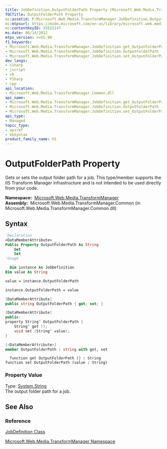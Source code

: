 ```yaml
---
title: JobDefinition.OutputFolderPath Property (Microsoft.Web.Media.TransformManager)
TOCTitle: OutputFolderPath Property
ms:assetid: P:Microsoft.Web.Media.TransformManager.JobDefinition.OutputFolderPath
ms:mtpsurl: https://msdn.microsoft.com/en-us/library/microsoft.web.media.transformmanager.jobdefinition.outputfolderpath(v=VS.90)
ms:contentKeyID: 35521147
ms.date: 06/14/2012
mtps_version: v=VS.90
f1_keywords:
- Microsoft.Web.Media.TransformManager.JobDefinition.get_OutputFolderPath
- Microsoft.Web.Media.TransformManager.JobDefinition.OutputFolderPath
- Microsoft.Web.Media.TransformManager.JobDefinition.set_OutputFolderPath
dev_langs:
- csharp
- jscript
- vb
- FSharp
- cpp
api_location:
- Microsoft.Web.Media.TransformManager.Common.dll
api_name:
- Microsoft.Web.Media.TransformManager.JobDefinition.get_OutputFolderPath
- Microsoft.Web.Media.TransformManager.JobDefinition.OutputFolderPath
- Microsoft.Web.Media.TransformManager.JobDefinition.set_OutputFolderPath
api_type:
- Managed
topic_type:
- apiref
- kbSyntax
product_family_name: VS
---
```


# OutputFolderPath Property

Gets or sets the output folder path for a job. This type/member supports the IIS Transform Manager infrastructure and is not intended to be used directly from your code.

**Namespace:**  [Microsoft.Web.Media.TransformManager](microsoft-web-media-transformmanager-namespace.md)  
**Assembly:**  Microsoft.Web.Media.TransformManager.Common (in Microsoft.Web.Media.TransformManager.Common.dll)

## Syntax

```vb
'Declaration
<DataMemberAttribute> _
Public Property OutputFolderPath As String
    Get
    Set
'Usage

  Dim instance As JobDefinition
Dim value As String

value = instance.OutputFolderPath

instance.OutputFolderPath = value
```

```csharp
[DataMemberAttribute]
public string OutputFolderPath { get; set; }
```

```cpp
[DataMemberAttribute]
public:
property String^ OutputFolderPath {
    String^ get ();
    void set (String^ value);
}
```

``` fsharp
[<DataMemberAttribute>]
member OutputFolderPath : string with get, set
```

```jscript
  function get OutputFolderPath () : String
function set OutputFolderPath (value : String)
```

### Property Value

Type: [System.String](https://msdn.microsoft.com/library/s1wwdcbf)  
The output folder path for a job.  

## See Also

### Reference

[JobDefinition Class](jobdefinition-class-microsoft-web-media-transformmanager.md)

[Microsoft.Web.Media.TransformManager Namespace](microsoft-web-media-transformmanager-namespace.md)

